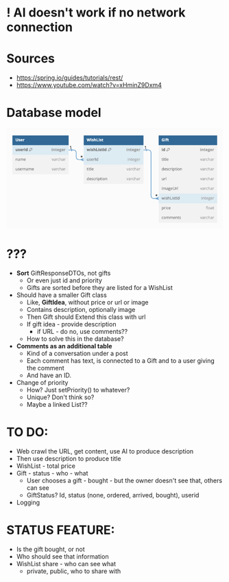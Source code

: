# ! AI doesn't work if no network connection

# Sources
- https://spring.io/guides/tutorials/rest/
- https://www.youtube.com/watch?v=xHminZ9Dxm4

# Database model

![img_1.png](images/img_1.png)

# ???
- **Sort** GiftResponseDTOs, not gifts
  - Or even just id and priority
  - Gifts are sorted before they are listed for a WishList
- Should have a smaller Gift class
  - Like, **GiftIdea**, without price or url or image
  - Contains description, optionally image
  - Then Gift should Extend this class with url
  - If gift idea - provide description
    - if URL - do no, use comments?? 
  - How to solve this in the database?
- **Comments as an additional table**
  - Kind of a conversation under a post
  - Each comment has text, is connected to a Gift and to a user giving the comment
  - And have an ID. 
- Change of priority
  - How? Just setPriority() to whatever?
  - Unique? Don't think so?
  - Maybe a linked List??

# TO DO:
- Web crawl the URL, get content, use AI to produce description
- Then use description to produce title
- WishList - total price
- Gift - status - who - what
  - User chooses a gift - bought - but the owner doesn't see that, others can see
  - GiftStatus? Id, status (none, ordered, arrived, bought), userid
- Logging

# STATUS FEATURE:
- Is the gift bought, or not
- Who should see that information
- WishList share - who can see what
  - private, public, who to share with